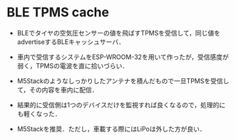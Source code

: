 # BLE TPMS cache

* BLEでタイヤの空気圧センサーの値を飛ばすTPMSを受信して，同じ値をadvertiseするBLEキャッシュサーバ．
* 車内で受信するシステムをESP-WROOM-32を用いて作ったが，受信感度が弱く，TPMSの電波を直に拾いづらい．
* M5Stackのようなしっかりしたアンテナを積んだもので一旦TPMSを受信して，その内容を車内に配信．
* 結果的に受信側は1つのデバイスだけを監視すれば良くなるので，処理的にも軽くなった．

* M5Stackを推奨．ただし，車載する際にはLiPoは外した方が良い．
